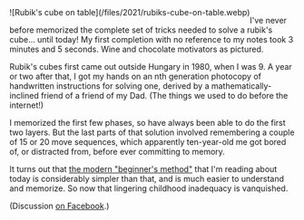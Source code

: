<!--
.. title: Rubik's Beginner
.. slug: rubiks-beginner
.. date: 2021-12-26 22:53:22 UTC-06:00
.. tags: journal
-->

<span style="float: left">
![Rubik's cube on table](/files/2021/rubiks-cube-on-table.webp)
</span>

I've never before memorized the complete set of tricks needed to solve a
rubik's cube... until today! My first completion with no reference to my notes
took 3 minutes and 5 seconds. Wine and chocolate motivators as pictured.

Rubik's cubes first came out outside Hungary in 1980, when I was 9. A year or
two after that, I got my hands on an nth generation photocopy of handwritten
instructions for solving one, derived by a mathematically-inclined friend of a
friend of my Dad. (The things we used to do before the internet!)

I memorized the first few phases, so have always been able to do the first two
layers. But the last parts of that solution involved remembering a couple of 15
or 20 move sequences, which apparently ten-year-old me got bored of, or
distracted from, before ever committing to memory.

It turns out that
[the modern "beginner's method"](https://ruwix.com/the-rubiks-cube/how-to-solve-the-rubiks-cube-beginners-method/)
that I'm reading about today is considerably simpler than that, and is
much easier to understand and memorize. So now that lingering childhood
inadequacy is vanquished.

(Discussion [on Facebook](https://www.facebook.com/tartley/posts/10159630917927040).)

